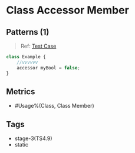# Class Accessor Member

## Patterns (1)

> Ref: [Test Case](../../../../../docs/entity/field.md#syntax-auto-accessor-fields)

```js
class Example {
    //vvvvvv
    accessor myBool = false;
}
```

## Metrics

* #Usage%(Class, Class Member)

## Tags

* stage-3(TS4.9)
* static
